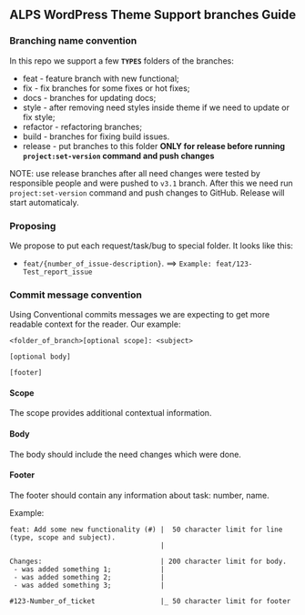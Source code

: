 ## ALPS WordPress Theme Support branches Guide

### Branching name convention

In this repo we support a few **`TYPES`** folders of the branches:
- feat     - feature branch with new functional;
- fix      - fix branches for some fixes or hot fixes;
- docs     - branches for updating docs;
- style    - after removing need styles inside theme if we need to update or fix style;
- refactor - refactoring branches;
- build    - branches for fixing build issues.
- release  - put branches to this folder **ONLY for release before running `project:set-version` command and push changes**

NOTE: use release branches after all need changes were tested by responsible people and were pushed to `v3.1` branch. 
After this we need run `project:set-version` command and push changes to GitHub. Release will start automaticaly.

### Proposing

We propose to put each request/task/bug to special folder. It looks like this: 
- `feat/{number_of_issue-description}`. ==> `Example: feat/123-Test_report_issue`

### Commit message convention

Using Conventional commits messages we are expecting to get more readable context for the reader.
Our example:
```agsl
<folder_of_branch>[optional scope]: <subject>

[optional body]

[footer]
```

#### Scope
The scope provides additional contextual information.

#### Body
The body should include the need changes which were done.

#### Footer
The footer should contain any information about task: number, name.

Example:
```agsl
feat: Add some new functionality (#) |  50 character limit for line (type, scope and subject).
                                     |
 
Changes:                             | 200 character limit for body.
 - was added something 1;            |                          
 - was added something 2;            |
 - was added something 3;            |

#123-Number_of_ticket                |_ 50 character limit for footer
```


